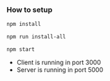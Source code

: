 ### How to setup

```bash
npm install
```

```bash
npm run install-all
```

```
npm start
```
- Client is running in port 3000
- Server is running in port 5000